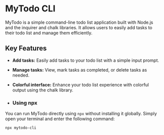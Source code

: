 # MyTodo CLI

MyTodo is a simple command-line todo list application built with Node.js and the inquirer and chalk libraries. It allows users to easily add tasks to their todo list and manage them efficiently.

## Key Features

- **Add tasks:** Easily add tasks to your todo list with a simple input prompt.
- **Manage tasks:** View, mark tasks as completed, or delete tasks as needed.
- **Colorful interface:** Enhance your todo list experience with colorful output using the chalk library.

- ### Using npx

You can run MyTodo directly using `npx` without installing it globally. Simply open your terminal and enter the following command:
```bash
npx mytodo-cli
